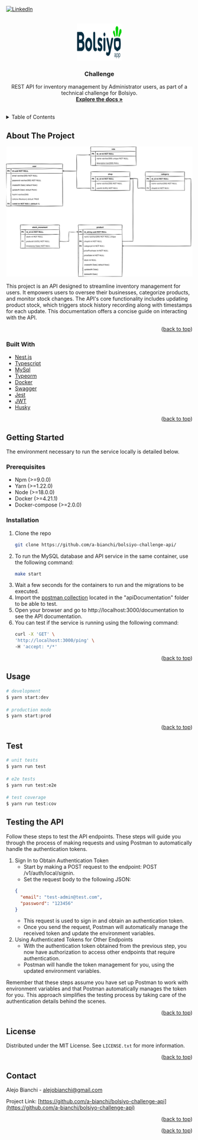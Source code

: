 <div id="top"></div>
<!--
*** Thanks for checking out the Best-README-Template. If you have a suggestion
*** that would make this better, please fork the repo and create a pull request
*** or simply open an issue with the tag "enhancement".
*** Don't forget to give the project a star!
*** Thanks again! Now go create something AMAZING! :D
-->



<!-- PROJECT SHIELDS -->
<!--
*** I'm using markdown "reference style" links for readability.
*** Reference links are enclosed in brackets [ ] instead of parentheses ( ).
*** See the bottom of this document for the declaration of the reference variables
*** for contributors-url, forks-url, etc. This is an optional, concise syntax you may use.
*** https://www.markdownguide.org/basic-syntax/#reference-style-links
-->
[![LinkedIn][linkedin-shield]][linkedin-url]


<!-- PROJECT LOGO -->
<br />
<div align="center">
  <a href="https://github.com/a-bianchi/bolsiyo-challenge-api">
    <img src="images/logo.webp" alt="Logo" width="120" height="100">
  </a>

<h3 align="center">Challenge</h3>

  <p align="center">
    REST API for inventory management by Administrator users, as part of a technical challenge for Bolsiyo.
    <br />
    <a href="https://github.com/a-bianchi/bolsiyo-challenge-api"><strong>Explore the docs »</strong></a>
    <br />
    <br />
  </p>
</div>



<!-- TABLE OF CONTENTS -->
<details>
  <summary>Table of Contents</summary>
  <ol>
    <li>
      <a href="#about-the-project">About The Project</a>
      <ul>
        <li><a href="#built-with">Built With</a></li>
      </ul>
    </li>
    <li>
      <a href="#getting-started">Getting Started</a>
      <ul>
        <li><a href="#prerequisites">Prerequisites</a></li>
        <li><a href="#installation">Installation</a></li>
      </ul>
    </li>
    <li><a href="#usage">Usage</a></li>
    <li><a href="#license">License</a></li>
    <li><a href="#contact">Contact</a></li>
  </ol>
</details>



<!-- ABOUT THE PROJECT -->
## About The Project

[![Product Name Screen Shot][product-screenshot]](https://example.com)

This project is an API designed to streamline inventory management for users. It empowers users to oversee their businesses, categorize products, and monitor stock changes. The API's core functionality includes updating product stock, which triggers stock history recording along with timestamps for each update. This documentation offers a concise guide on interacting with the API.

<p align="right">(<a href="#top">back to top</a>)</p>



### Built With

* [Nest.js](https://docs.nestjs.com/)
* [Typescript](https://www.typescriptlang.org/)
* [MySql](https://www.mysql.com/)
* [Typeorm](https://typeorm.io/)
* [Docker](https://www.docker.com/)
* [Swagger](https://swagger.io/)
* [Jest](https://jestjs.io/)
* [JWT](https://jwt.io/)
* [Husky](https://www.npmjs.com/package/husky)

<p align="right">(<a href="#top">back to top</a>)</p>



<!-- GETTING STARTED -->
## Getting Started

The environment necessary to run the service locally is detailed below.

### Prerequisites

- Npm (>=9.0.0)
- Yarn (>=1.22.0)
- Node (>=18.0.0)
- Docker (>=4.21.1)
- Docker-compose (>=2.0.0)
  
### Installation

1. Clone the repo
   ```sh
   git clone https://github.com/a-bianchi/bolsiyo-challenge-api/
   ```
2. To run the MySQL database and API service in the same container, use the following command:
   ```sh
   make start
   ```
3. Wait a few seconds for the containers to run and the migrations to be executed.
4. Import the <a href="https://github.com/a-bianchi/bolsiyo-challenge-api/blob/develop/apiDcoumentation/Challegen%20Bolsiyo.postman_collection.json">postman collection</a> located in the "apiDocumentation" folder to be able to test.
5. Open your browser and go to http://localhost:3000/documentation to see the API documentation.
6. You can test if the service is running using the following command:
   ```sh
   curl -X 'GET' \
   'http://localhost:3000/ping' \
   -H 'accept: */*'
   ```
  
<p align="right">(<a href="#top">back to top</a>)</p>



<!-- USAGE EXAMPLES -->
## Usage

```bash
# development
$ yarn start:dev

# production mode
$ yarn start:prod
```

<p align="right">(<a href="#top">back to top</a>)</p>



<!-- TEST EXAMPLES -->
## Test

```bash
# unit tests
$ yarn run test

# e2e tests
$ yarn run test:e2e

# test coverage
$ yarn run test:cov
```

<!-- TEST API EXAMPLES -->
## Testing the API

Follow these steps to test the API endpoints. These steps will guide you through the process of making requests and using Postman to automatically handle the authentication tokens.

1. Sign In to Obtain Authentication Token
   * Start by making a POST request to the endpoint: POST /v1/auth/local/signin.
   * Set the request body to the following JSON:
    ```json
    {
      "email": "test-admin@test.com",
      "password": "123456"
    }
    ```
    * This request is used to sign in and obtain an authentication token.
    * Once you send the request, Postman will automatically manage the received token and update the environment variables.
2. Using Authenticated Tokens for Other Endpoints
    * With the authentication token obtained from the previous step, you now have authorization to access other endpoints that require authentication.
    * Postman will handle the token management for you, using the updated environment variables.

Remember that these steps assume you have set up Postman to work with environment variables and that Postman automatically manages the token for you. This approach simplifies the testing process by taking care of the authentication details behind the scenes.

<p align="right">(<a href="#top">back to top</a>)</p>


<!-- LICENSE -->
## License

Distributed under the MIT License. See `LICENSE.txt` for more information.

<p align="right">(<a href="#top">back to top</a>)</p>



<!-- CONTACT -->
## Contact

Alejo Bianchi - alejobianchi@gmail.com

Project Link: [https://github.com/a-bianchi/bolsiyo-challenge-api](https://github.com/a-bianchi/bolsiyo-challenge-api)

<p align="right">(<a href="#top">back to top</a>)</p>


<p align="right">(<a href="#top">back to top</a>)</p>



<!-- MARKDOWN LINKS & IMAGES -->
<!-- https://www.markdownguide.org/basic-syntax/#reference-style-links -->
[license-shield]: https://img.shields.io/github/license/github_username/repo_name.svg?style=for-the-badge
[license-url]: https://github.com/a-bianchi/bolsiyo-challenge-api/LICENSE.txt
[linkedin-shield]: https://img.shields.io/badge/-LinkedIn-black.svg?style=for-the-badge&logo=linkedin&colorB=555
[linkedin-url]: https://linkedin.com/in/alejobianchi
[product-screenshot]: images/models.svg
[challenge-document]: https://github.com/a-bianchi/bolsiyo-challenge-api/blob/develop/challengeDocument/Prueba%20T%C3%A9cnica%20Senior%20Backend%20-%20Prueba%20T%C3%A9cnica%20Senior%20Backend.pdf
